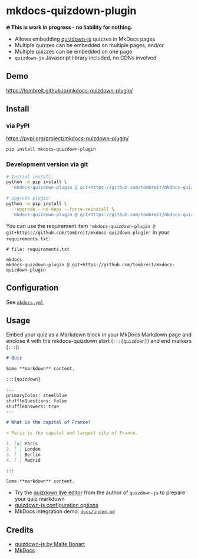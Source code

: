 <!--
SPDX-FileCopyrightText: 2024 Thomas Breitner

SPDX-License-Identifier: MIT
-->

# mkdocs-quizdown-plugin

**🔥 This is work in progress - no liability for nothing.**

- Allows embedding [quizdown-js](https://github.com/bonartm/quizdown-js) quizzes in MkDocs pages
- Multiple quizzes can be embedded on multiple pages, and/or
- Multiple quizzes can be embedded on one page
- `quizdown-js` Javascript library included, no CDNs involved

## Demo

<https://tombreit.github.io/mkdocs-quizdown-plugin/>

## Install

### via PyPI

<https://pypi.org/project/mkdocs-quizdown-plugin/>

```bash
pip install mkdocs-quizdown-plugin
```

### Development version via git

```bash
# Initial install:
python -m pip install \
  'mkdocs-quizdown-plugin @ git+https://github.com/tombreit/mkdocs-quizdown-plugin'

# Upgrade plugin:
python -m pip install \
  --upgrade --no-deps --force-reinstall \
  'mkdocs-quizdown-plugin @ git+https://github.com/tombreit/mkdocs-quizdown-plugin'
```

You can use the requirement item `'mkdocs-quizdown-plugin @ git+https://github.com/tombreit/mkdocs-quizdown-plugin'` in your `requirements.txt`:

```text
# file: requirements.txt

mkdocs
mkdocs-quizdown-plugin @ git+https://github.com/tombreit/mkdocs-quizdown-plugin
```

## Configuration

See [`mkdocs.yml`](https://github.com/tombreit/mkdocs-quizdown-plugin/blob/main/mkdocs.yml)

## Usage

Embed your quiz as a Markdown block in your MkDocs Markdown page and enclose it with the mkdocs-quizdown start (`:::{quizdown}`) and end markers (`:::`):

```md
# Quiz

Some **markdown** content.

:::{quizdown}

---
primaryColor: steelblue
shuffleQuestions: false
shuffleAnswers: true
---

# What is the capital of France?

> Paris is the capital and largest city of France.

1. [x] Paris
2. [ ] London
3. [ ] Berlin
4. [ ] Madrid

:::

Some **markdown** content.
```

- Try the [quizdown live editor](https://bonartm.github.io/quizdown-live-editor/) from the author of `quizdown-js` to prepare your quiz markdown
- [quizdown-js configuration options](https://github.com/bonartm/quizdown-js/blob/main/docs/options.md)
- MkDocs integration demo: [`docs/index.md`](docs/index.md)

## Credits

- [quizdown-js by Malte Bonart](https://github.com/bonartm/quizdown-js)
- [MkDocs](https://www.mkdocs.org/)

